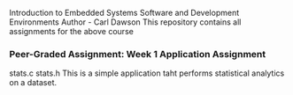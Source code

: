 Introduction to Embedded Systems Software and Development Environments
Author - Carl Dawson
This repository contains all assignments for the above course

### Peer-Graded Assignment: Week 1 Application Assignment
stats.c stats.h
This is a simple application taht performs statistical analytics on a dataset.
